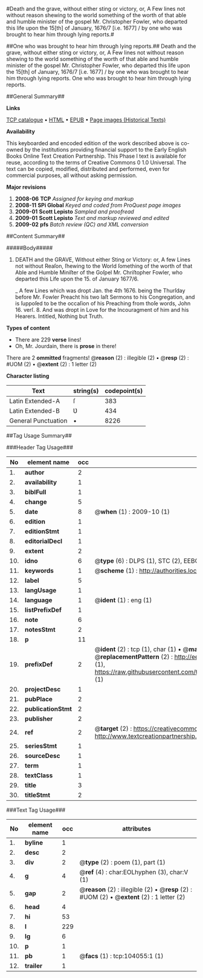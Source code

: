 #Death and the grave, without either sting or victory, or, A Few lines not without reason shewing to the world something of the worth of that able and humble minister of the gospel Mr. Christopher Fowler, who departed this life upon the 15[th] of January, 1676/7 [i.e. 1677] / by one who was brought to hear him through lying reports.#

##One who was brought to hear him through lying reports.##
Death and the grave, without either sting or victory, or, A Few lines not without reason shewing to the world something of the worth of that able and humble minister of the gospel Mr. Christopher Fowler, who departed this life upon the 15[th] of January, 1676/7 [i.e. 1677] / by one who was brought to hear him through lying reports.
One who was brought to hear him through lying reports.

##General Summary##

**Links**

[TCP catalogue](http://www.ota.ox.ac.uk/tcp/)  • 
[HTML](http://tei.it.ox.ac.uk/tcp/Texts-HTML/free/A37/A37311.html)  • 
[EPUB](http://tei.it.ox.ac.uk/tcp/Texts-EPUB/free/A37/A37311.epub) • 
[Page images (Historical Texts)](https://data.historicaltexts.jisc.ac.uk/view?pubId=eebo-15601466e&pageId=eebo-15601466e-104055-1)

**Availability**

This keyboarded and encoded edition of the
	       work described above is co-owned by the institutions
	       providing financial support to the Early English Books
	       Online Text Creation Partnership. This Phase I text is
	       available for reuse, according to the terms of Creative
	       Commons 0 1.0 Universal. The text can be copied,
	       modified, distributed and performed, even for
	       commercial purposes, all without asking permission.

**Major revisions**

1. __2008-06__ __TCP__ *Assigned for keying and markup*
1. __2008-11__ __SPi Global__ *Keyed and coded from ProQuest page images*
1. __2009-01__ __Scott Lepisto__ *Sampled and proofread*
1. __2009-01__ __Scott Lepisto__ *Text and markup reviewed and edited*
1. __2009-02__ __pfs__ *Batch review (QC) and XML conversion*

##Content Summary##

#####Body#####

1. DEATH and the GRAVE, Without either Sting or Victory: or, A few Lines not without Reaſon, ſhewing to the World ſomething of the worth of that Able and Humble Miniſter of the Goſpel Mr. Chriſtopher Fowler, who departed this Life upon the 15. of January 1677/6.

    _ A few Lines which was dropt Jan. the 4th 1676. being the Thurſday before Mr. Fowler Preacht his two laſt Sermons to his Congregation, and is ſuppoſed to be the occaſion of his Preaching from thoſe words, John 16. verſ. 8. And was dropt in Love for the Incouragment of him and his Hearers. Intitled, Nothing but Truth.

**Types of content**

  * There are 229 **verse** lines!
  * Oh, Mr. Jourdain, there is **prose** in there!

There are 2 **ommitted** fragments! 
 @__reason__ (2) : illegible (2)  •  @__resp__ (2) : #UOM (2)  •  @__extent__ (2) : 1 letter (2)

**Character listing**


|Text|string(s)|codepoint(s)|
|---|---|---|
|Latin Extended-A|ſ|383|
|Latin Extended-B|Ʋ|434|
|General Punctuation|•|8226|

##Tag Usage Summary##

###Header Tag Usage###

|No|element name|occ|attributes|
|---|---|---|---|
|1.|__author__|2||
|2.|__availability__|1||
|3.|__biblFull__|1||
|4.|__change__|5||
|5.|__date__|8| @__when__ (1) : 2009-10 (1)|
|6.|__edition__|1||
|7.|__editionStmt__|1||
|8.|__editorialDecl__|1||
|9.|__extent__|2||
|10.|__idno__|6| @__type__ (6) : DLPS (1), STC (2), EEBO-CITATION (1), OCLC (1), VID (1)|
|11.|__keywords__|1| @__scheme__ (1) : http://authorities.loc.gov/ (1)|
|12.|__label__|5||
|13.|__langUsage__|1||
|14.|__language__|1| @__ident__ (1) : eng (1)|
|15.|__listPrefixDef__|1||
|16.|__note__|6||
|17.|__notesStmt__|2||
|18.|__p__|11||
|19.|__prefixDef__|2| @__ident__ (2) : tcp (1), char (1)  •  @__matchPattern__ (2) : ([0-9\-]+):([0-9IVX]+) (1), (.+) (1)  •  @__replacementPattern__ (2) : http://eebo.chadwyck.com/downloadtiff?vid=$1&page=$2 (1), https://raw.githubusercontent.com/textcreationpartnership/Texts/master/tcpchars.xml#$1 (1)|
|20.|__projectDesc__|1||
|21.|__pubPlace__|2||
|22.|__publicationStmt__|2||
|23.|__publisher__|2||
|24.|__ref__|2| @__target__ (2) : https://creativecommons.org/publicdomain/zero/1.0/ (1), http://www.textcreationpartnership.org/docs/. (1)|
|25.|__seriesStmt__|1||
|26.|__sourceDesc__|1||
|27.|__term__|1||
|28.|__textClass__|1||
|29.|__title__|3||
|30.|__titleStmt__|2||


###Text Tag Usage###

|No|element name|occ|attributes|
|---|---|---|---|
|1.|__byline__|1||
|2.|__desc__|2||
|3.|__div__|2| @__type__ (2) : poem (1), part (1)|
|4.|__g__|4| @__ref__ (4) : char:EOLhyphen (3), char:V (1)|
|5.|__gap__|2| @__reason__ (2) : illegible (2)  •  @__resp__ (2) : #UOM (2)  •  @__extent__ (2) : 1 letter (2)|
|6.|__head__|4||
|7.|__hi__|53||
|8.|__l__|229||
|9.|__lg__|6||
|10.|__p__|1||
|11.|__pb__|1| @__facs__ (1) : tcp:104055:1 (1)|
|12.|__trailer__|1||
